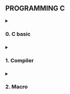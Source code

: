 ## PROGRAMMING C

<details>
<summary><h3>0. C basic<h3></summary>
 <ul>
 <details>
	 
<summary><h4> 0.1 Data Type <h4></summary>

- Some common data types(in library **stdint.h**):

	| Data Type  | Size (bytes) | Range | 
  	|:-------:|:--------:|:--------:|
  	|int8|1 byte |-128 to 127|
	|uint8_t |1 byte |0 to 255|
	|int16_t |2 bytes |-32768 to 32767|
    |uint16_t|2 byte |0 to 65535|
    |int32_t |2 byte |-2147483648 to 2147483647|
    |uint32_t|4 bytes |0 to 4294967295|
    |int64_t |8 bytes |-9223372036854775808 to 9223372036854775807|
    |uint64_t|8 bytes |0 to 18446744073709551615|
  
</details>
<details>
<summary><h4> 0.2 Typedef <h4></summary>

- Typedef được sử dụng để đặt tên mới cho kiểu dữ liệu.
## Example:
```c
#include <stdio.h>
typedef int typeInt; //typeInt can be used in place of int
int main()
{
    typeInt a = 10;
    printf("%d ", a);
    return 0;
}
```
</details>

<details>
<summary><h4> 0.3 C Control Statements <h4></summary>

- C if...else Statement
- Switch Statement in C
- C for Loop
- While and do...while loop in C
- Switch case (combine Enum)

  <details>
	<summary>Example</summary>

    ```c
    #include <stdio.h>
    typedef enum{
        THANG_MOT,
        THANG_HAI,
        THANG_BA,
        THANG_BON,
        
    } thang_t;
    
    int main(){
        thang_t thang;
        switch (thang)
        {
            case THANG_MOT:
            case THANG_BA:
                /* code */
                break;
            case THANG_HAI:
                /* code */
                break;
            case THANG_BON:
                /* code */
                break;
            default:
                printf("Error\n")
                break;
        }
    }
    ```
- Continue
- Break
  </details>
</details>

<details>
<summary><h3>1. Compiler<h3></summary>
 <ul>
	 
  **Quá trình biên dịch:**
  
![alt text](https://media.geeksforgeeks.org/wp-content/uploads/20230404112946/Compilation-Process-in-C.png)
 	
   Bắt đầu từ file ` *.c/ *.h ` ( được gọi là ***Source file***). Ex: main.c
   
   Sau khi qua quá trình tiền xử lý(***Preprocessor***), file ` *.c/ *.h ` chuyển thành file ` *.i ` ( được gọi là ***Preprocessed Sources***). Ex: main.i
   ```c
gcc -E main.c -o main.i
 ```
   Sau đó chuyển sang quá trình ***Compiler*** sẽ biến file `*.i` thành file `*.s` ( được gọi là ***Assemply Code*** ). Ex: main.s
   ```c
gcc main.i -S -o main.s
 ```
   Tiếp đến là quá trình ***Assembler*** sẽ biến file `*.s` thành file `*.o` (được gọi là ***Object files***). Ex. main.o
   ```c
gcc -c main.s -o main.o
 ```
   
   Cuối cùng là quá trình ***Linker*** sẽ kết hợp file `*.o` và các Libraries lại với nhau tạo thành file `*.exe` (được gọi là ***Executable***). Ex. main.exe
   ```c
gcc main.o -o main
 ```
How to run file `main.exe` using cmd: ` ./main.exe ` or ` ./main `
</details>

<details>
<summary><h3>2. Macro <h3></summary>
 <ul>
<details>
<summary><h4> 2.1 #define <h4></summary>
<ul>
<details>
<summary><h4> 2.1.1 Expression <h4></summary>
	
**Example**:	
```c
#define SUM(a, b) (a + b)
```
</details>
<details>
<summary><h4> 2.1.2 CREATE FUNCTION <h4></summary>
	
**Example**:	
```c
#define CREATE_FUNC1(name, cmd)         \
    void name(){                        \
        printf("%s", (char*)cmd);       \
    } 
/* 
    Co the su dung ` # `. Sau ` # ` se la chuoi nen se khong can ` "" ` 
 */
#define CREATE_FUNC2(name, cmd)         \
    void name(){                        \
        printf("%s", (char*)#cmd);      \
    } 
// # to inform that "#cmd" is a string 

CREATE_FUNC1(test1, "This is test 1\n");
CREATE_FUNC1(test2, "This is test 2\n");
CREATE_FUNC2(test3, This is test 1\n); 
CREATE_FUNC2(test4, This is test 2\n);

int main(){
    test1();
    test2();
    test3();
    test4();
}
```

</details>
<details>
<summary><h4> 2.1.3 CREATE VARIABLE <h4></summary>

**Example**:	
```c
    #define CREATE_VARIABLE(name)           \
    int     int__##name;                    \
    double  double__##name;                 \
    char    char__##name 

    // \ used for Line break and the last one don't use
    // ## to connect two string 

    CREATE_VARIABLE(var1);
```
Biến sẽ được khởi tạo thành: 
```c
int int__var1; double double__var1; char char__var1;
```

</details>
<details>
<summary><h4> 2.1.4 Variadic in C <h4></summary>
Reference Documents: https://www.geeksforgeeks.org/variadic-functions-in-c/	

**Example:**
```c
#define VAR(...) __VA_ARGS__   //__VA_ARGS__ will be replaced by anything in (...)
int main(){
	VAR(hello world)
	VAR(int a, int b, int c);
}
```
Output:
``` 
hello world
int a, int b, int c;
```

</details>
</details>	

<details>	
<summary><h4> 2.2 #ifndef ... #endif <h4></summary>
ifndef: if not define
	
Thường được sử dụng để tránh việc define một tên nhiều lần

**Example:**
```c
#ifndef SIZE
/* 
    Neu SIZE chua duoc dinh nghia thi doan nay se duoc su dung 
 */
#define SIZE 5  

#endif
```
</details>

<details>
<summary><h4> 2.3 #if ... #elif... #else... #endif <h4></summary>

**Example:**
```c
#define SIZE 22

#if SIZE > 20
    void display(){
        printf("Size > 20\n");
    }
    
#elif SIZE == 20
    void display(){
        printf("Size = 20\n");
    }
#else SIZE < 20
    void display(){
        printf("Size < 20\n");
    }
#endif
```
</details>
  
 </details>

 

